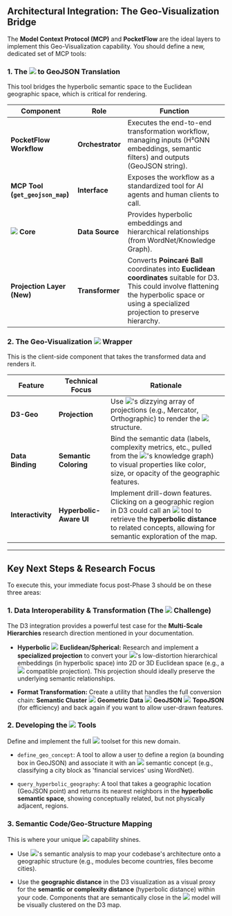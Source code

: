 ## Architectural Integration: The Geo-Visualization Bridge

The **Model Context Protocol (MCP)** and **PocketFlow** are the ideal layers to implement this Geo-Visualization capability. You should define a new, dedicated set of MCP tools:

### 1. The ![](data:,) to GeoJSON Translation

This tool bridges the hyperbolic semantic space to the Euclidean geographic space, which is critical for rendering.

| Component                        | Role             | Function                                                                                                                                                                                           |
| -------------------------------- | ---------------- | -------------------------------------------------------------------------------------------------------------------------------------------------------------------------------------------------- |
| **PocketFlow Workflow**          | **Orchestrator** | Executes the end-to-end transformation workflow, managing inputs (H²GNN embeddings, semantic filters) and outputs (GeoJSON string).                                                                |
| **MCP Tool (`get_geojson_map`)** | **Interface**    | Exposes the workflow as a standardized tool for AI agents and human clients to call.                                                                                                               |
| **![](data:,) Core**             | **Data Source**  | Provides hyperbolic embeddings and hierarchical relationships (from WordNet/Knowledge Graph).                                                                                                      |
| **Projection Layer (New)**       | **Transformer**  | Converts **Poincaré Ball** coordinates into **Euclidean coordinates** suitable for D3. This could involve flattening the hyperbolic space or using a specialized projection to preserve hierarchy. |

### 2. The Geo-Visualization ![](data:,) Wrapper

This is the client-side component that takes the transformed data and renders it.

|Feature|Technical Focus|Rationale|
|---|---|---|
|**D3-Geo**|**Projection**|Use ![](data:,)'s dizzying array of projections (e.g., Mercator, Orthographic) to render the ![](data:,) structure.|
|**Data Binding**|**Semantic Coloring**|Bind the semantic data (labels, complexity metrics, etc., pulled from the ![](data:,)'s knowledge graph) to visual properties like color, size, or opacity of the geographic features.|
|**Interactivity**|**Hyperbolic-Aware UI**|Implement drill-down features. Clicking on a geographic region in D3 could call an ![](data:,) tool to retrieve the **hyperbolic distance** to related concepts, allowing for semantic exploration of the map.|

---

## Key Next Steps & Research Focus

To execute this, your immediate focus post-Phase 3 should be on these three areas:

### 1. **Data Interoperability & Transformation (The ![](data:,) Challenge)**

The D3 integration provides a powerful test case for the **Multi-Scale Hierarchies** research direction mentioned in your documentation.

- **Hyperbolic ![](data:,) Euclidean/Spherical:** Research and implement a **specialized projection** to convert your ![](data:,)'s low-distortion hierarchical embeddings (in hyperbolic space) into 2D or 3D Euclidean space (e.g., a ![](data:,) compatible projection). This projection should ideally preserve the underlying semantic relationships.
    
- **Format Transformation:** Create a utility that handles the full conversion chain: **Semantic Cluster** ![](data:,) **Geometric Data** ![](data:,) **GeoJSON** ![](data:,) **TopoJSON** (for efficiency) and back again if you want to allow user-drawn features.
    

### 2. **Developing the ![](data:,) Tools**

Define and implement the full ![](data:,) toolset for this new domain.

- `define_geo_concept`: A tool to allow a user to define a region (a bounding box in GeoJSON) and associate it with an ![](data:,) semantic concept (e.g., classifying a city block as 'financial services' using WordNet).
    
- `query_hyperbolic_geography`: A tool that takes a geographic location (GeoJSON point) and returns its nearest neighbors in the **hyperbolic semantic space**, showing conceptually related, but not physically adjacent, regions.
    

### 3. **Semantic Code/Geo-Structure Mapping**

This is where your unique ![](data:,) capability shines.

- Use ![](data:,)'s semantic analysis to map your codebase's architecture onto a geographic structure (e.g., modules become countries, files become cities).
    
- Use the **geographic distance** in the D3 visualization as a visual proxy for the **semantic or complexity distance** (hyperbolic distance) within your code. Components that are semantically close in the ![](data:,) model will be visually clustered on the D3 map.